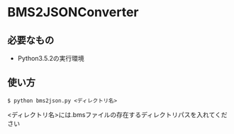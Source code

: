 # BMS2JSONConverter

## 必要なもの
- Python3.5.2の実行環境

## 使い方
```
$ python bms2json.py <ディレクトリ名>
```
<ディレクトリ名>には.bmsファイルの存在するディレクトリパスを入れてください
